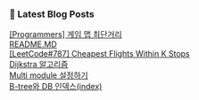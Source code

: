 

### 📕 Latest Blog Posts   

<a href ="https://gilbert9172.tistory.com/60"> [Programmers] 게임 맵 최단거리 </a> <br><a href ="https://gilbert9172.tistory.com/59"> README.MD </a> <br><a href ="https://gilbert9172.tistory.com/57"> [LeetCode#787] Cheapest Flights Within K Stops </a> <br><a href ="https://gilbert9172.tistory.com/56"> Dijkstra 알고리즘 </a> <br><a href ="https://gilbert9172.tistory.com/55"> Multi module 설정하기 </a> <br><a href ="https://gilbert9172.tistory.com/54"> B-tree와 DB 인덱스(index) </a> <br>